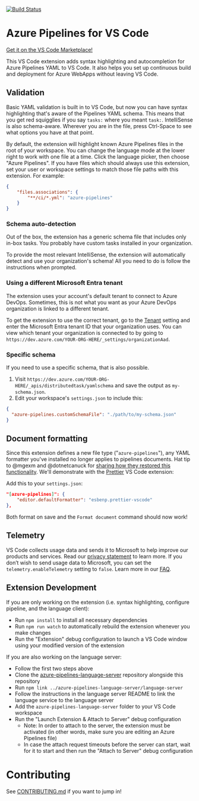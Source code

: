 [![Build Status](https://dev.azure.com/mseng/PipelineTools/_apis/build/status%2FVSCode%20Extension%2Fvscode-extension-ci?repoName=microsoft%2Fazure-pipelines-vscode&branchName=main)](https://dev.azure.com/mseng/PipelineTools/_build/latest?definitionId=17236&repoName=microsoft%2Fazure-pipelines-vscode&branchName=main)

# Azure Pipelines for VS Code

[Get it on the VS Code Marketplace!](https://marketplace.visualstudio.com/items?itemName=ms-azure-devops.azure-pipelines)

This VS Code extension adds syntax highlighting and autocompletion for Azure Pipelines YAML to VS Code. It also helps you set up continuous build and deployment for Azure WebApps without leaving VS Code.

## Validation

Basic YAML validation is built in to VS Code, but now you can have syntax highlighting that's aware of the Pipelines YAML schema. This means that you get red squigglies if you say `tasks:` where you meant `task:`. IntelliSense is also schema-aware. Wherever you are in the file, press Ctrl-Space to see what options you have at that point.

By default, the extension will highlight known Azure Pipelines files in the root of your workspace. You can change the language mode at the lower right to work with one file at a time. Click the language picker, then choose "Azure Pipelines". If you have files which should always use this extension, set your user or workspace settings to match those file paths with this extension. For example:

```json
{
    "files.associations": {
        "**/ci/*.yml": "azure-pipelines"
    }
}
```

### Schema auto-detection

Out of the box, the extension has a generic schema file that includes only in-box tasks.
You probably have custom tasks installed in your organization.

To provide the most relevant IntelliSense, the extension will automatically detect and use your organization's schema! All you need to do is follow the instructions when prompted.

### Using a different Microsoft Entra tenant

The extension uses your account's default tenant to connect to Azure DevOps.
Sometimes, this is not what you want as your Azure DevOps organization is linked to a different tenant.

To get the extension to use the correct tenant, go to the [Tenant](vscode://settings/azure-pipelines.tenant) setting and enter the Microsoft Entra tenant ID that your organization uses.
You can view which tenant your organization is connected to by going to `https://dev.azure.com/YOUR-ORG-HERE/_settings/organizationAad`.

### Specific schema

If you need to use a specific schema, that is also possible.

1. Visit `https://dev.azure.com/YOUR-ORG-HERE/_apis/distributedtask/yamlschema` and save the output as `my-schema.json`.
2. Edit your workspace's `settings.json` to include this:
```json
{
  "azure-pipelines.customSchemaFile": "./path/to/my-schema.json"
}
```

## Document formatting

Since this extension defines a new file type ("`azure-pipelines`"), any YAML formatter you've installed no longer applies to pipelines documents.
Hat tip to @mgexm and @dotnetcanuck for [sharing how they restored this functionality](https://github.com/microsoft/azure-pipelines-vscode/issues/209#issuecomment-718168926).
We'll demonstrate with the [Prettier](https://marketplace.visualstudio.com/items?itemName=esbenp.prettier-vscode) VS Code extension:

Add this to your `settings.json`:
```json
"[azure-pipelines]": {
    "editor.defaultFormatter": "esbenp.prettier-vscode"
},
```

Both format on save and the `Format document` command should now work!

## Telemetry

VS Code collects usage data and sends it to Microsoft to help improve our products and services. Read our [privacy statement](https://go.microsoft.com/fwlink/?LinkID=528096&clcid=0x409) to learn more. If you don’t wish to send usage data to Microsoft, you can set the `telemetry.enableTelemetry` setting to `false`. Learn more in our [FAQ](https://code.visualstudio.com/docs/supporting/faq#_how-to-disable-telemetry-reporting).

## Extension Development

If you are only working on the extension (i.e. syntax highlighting, configure pipeline, and the language client):
- Run `npm install` to install all necessary dependencies
- Run `npm run watch` to automatically rebuild the extension whenever you make changes
- Run the "Extension" debug configuration to launch a VS Code window using your modified version of the extension

If you are also working on the language server:
- Follow the first two steps above
- Clone the [azure-pipelines-language-server](https://github.com/microsoft/azure-pipelines-language-server) repository alongside this repository
- Run `npm link ../azure-pipelines-language-server/language-server`
- Follow the instructions in the language server README to link the language service to the language server
- Add the `azure-pipelines-language-server` folder to your VS Code workspace
- Run the "Launch Extension & Attach to Server" debug configuration
    - Note: In order to attach to the server, the extension must be activated (in other words, make sure you are editing an Azure Pipelines file)
    - In case the attach request timeouts before the server can start, wait for it to start and then run the "Attach to Server" debug configuration

# Contributing

See [CONTRIBUTING.md](CONTRIBUTING.md) if you want to jump in!
